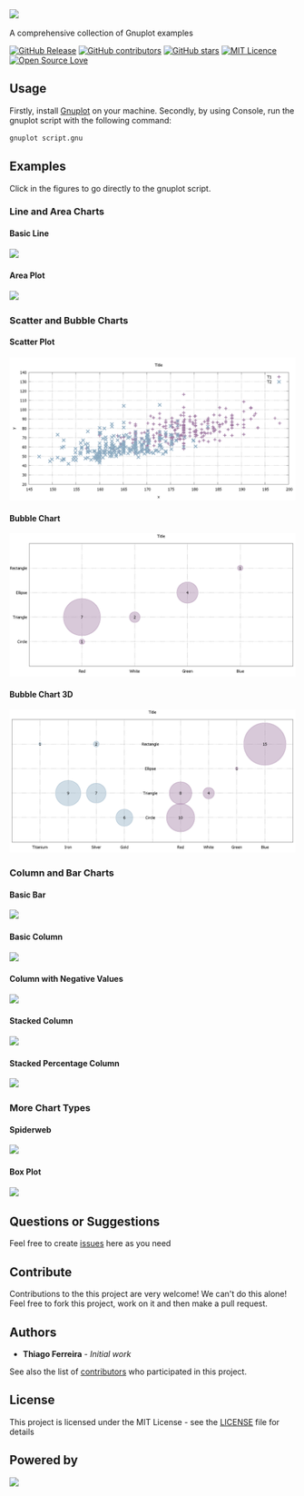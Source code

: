<img src="https://user-images.githubusercontent.com/114015/102027228-b3605b00-3d70-11eb-9e3a-0d6f499e9c0b.png" width="300px"/>

A comprehensive collection of Gnuplot examples

[![GitHub Release](https://img.shields.io/github/release/iselab-dearborn/gnuplot-scripts.svg)](https://github.com/iselab-dearborn/gnuplot-scripts/releases/latest)
[![GitHub contributors](https://img.shields.io/github/contributors/iselab-dearborn/gnuplot-scripts.svg)](https://github.com/iselab-dearborn/gnuplot-scripts/graphs/contributors)
[![GitHub stars](https://img.shields.io/github/stars/iselab-dearborn/gnuplot-scripts.svg)](https://github.com/iselab-dearborn/gnuplot-scripts)
[![MIT Licence](https://badges.frapsoft.com/os/mit/mit.svg?v=103)](https://opensource.org/licenses/mit-license.php)
[![Open Source Love](https://badges.frapsoft.com/os/v1/open-source.svg?v=103)](https://github.com/ellerbrock/open-source-badges/)

## Usage

Firstly, install <a href="http://www.gnuplot.info">Gnuplot</a> on your machine. Secondly, by using Console, run the gnuplot script with the following command:

```sh
gnuplot script.gnu
```

## Examples

Click in the figures to go directly to the gnuplot script.

### Line and Area Charts

#### Basic Line

<div >
    <kbd>
        <a href="https://github.com/iselab-dearborn/gnuplot-scripts/tree/main/line-and-area-charts/basic-line">
            <img src="https://user-images.githubusercontent.com/114015/102024554-bd7a5d80-3d60-11eb-8959-c6bff721ef47.png"/>
        </a>
    </kbd>
</div>

#### Area Plot

<div >
    <kbd>
        <a href="https://github.com/iselab-dearborn/gnuplot-scripts/tree/main/line-and-area-charts/area-plot">
            <img src="https://user-images.githubusercontent.com/114015/102027865-e7d61600-3d74-11eb-9474-6ec91512fba0.png"/>
        </a>
    </kbd>
</div>

### Scatter and Bubble Charts

#### Scatter Plot

<div >
    <kbd>
        <a href="https://github.com/iselab-dearborn/gnuplot-scripts/tree/main/scatter-and-bubble-charts/scatter-plot">
            <img src="https://raw.githubusercontent.com/iselab-dearborn/gnuplot-scripts/main/scatter-and-bubble-charts/scatter-plot/scatter-plot.png"/>
        </a>
    </kbd>
</div>

#### Bubble Chart

<div >
    <kbd>
        <a href="https://github.com/iselab-dearborn/gnuplot-scripts/tree/main/scatter-and-bubble-charts/bubble-chart">
            <img src="https://raw.githubusercontent.com/iselab-dearborn/gnuplot-scripts/main/scatter-and-bubble-charts/bubble-chart/bubble-chart.png"/>
        </a>
    </kbd>
</div>

#### Bubble Chart 3D

<div >
    <kbd>
        <a href="https://github.com/iselab-dearborn/gnuplot-scripts/tree/main/scatter-and-bubble-charts/bubble-chart-3d">
            <img src="https://raw.githubusercontent.com/iselab-dearborn/gnuplot-scripts/main/scatter-and-bubble-charts/bubble-chart-3d/bubble-chart-3d.png"/>
        </a>
    </kbd>
</div>

### Column and Bar Charts

#### Basic Bar
<div >
    <kbd>
        <a href="https://github.com/iselab-dearborn/gnuplot-scripts/tree/main/column-and-bar-charts/basic-bar">
            <img src="https://user-images.githubusercontent.com/114015/102024574-dc78ef80-3d60-11eb-96c7-d934d82595d2.png"/>
        </a>
    </kbd>
</div>

#### Basic Column
<div >
    <kbd>
        <a href="https://github.com/iselab-dearborn/gnuplot-scripts/tree/main/column-and-bar-charts/basic-column">
            <img src="https://user-images.githubusercontent.com/114015/102024553-bce1c700-3d60-11eb-81a3-4edb9b00bdcd.png"/>
        </a>
    </kbd>
</div>

#### Column with Negative Values
<div >
    <kbd>
        <a href="https://github.com/iselab-dearborn/gnuplot-scripts/tree/main/column-and-bar-charts/column-with-negative-values">
            <img src="https://user-images.githubusercontent.com/114015/102024556-bd7a5d80-3d60-11eb-9722-6ea7e9500009.png"/>
        </a>
    </kbd>
</div>

#### Stacked Column
<div >
    <kbd>
        <a href="https://github.com/iselab-dearborn/gnuplot-scripts/tree/main/column-and-bar-charts/stacked-column">
            <img src="https://user-images.githubusercontent.com/114015/102024562-c10de480-3d60-11eb-80af-a928a155a64b.png"/>
        </a>
    </kbd>
</div>

#### Stacked Percentage Column
<div >
    <kbd>
        <a href="https://github.com/iselab-dearborn/gnuplot-scripts/tree/main/column-and-bar-charts/stacked-percentage-column">
            <img src="https://user-images.githubusercontent.com/114015/102025101-adb04880-3d63-11eb-80a6-6e1e73c42813.png"/>
        </a>
    </kbd>
</div>

### More Chart Types

#### Spiderweb
<div >
    <kbd>
        <a href="https://github.com/iselab-dearborn/gnuplot-scripts/tree/main/more-chart-types/spiderweb">
            <img src="https://iselab-dearborn.github.io/gnuplot-scripts/more-chart-types/spiderweb/spiderweb.png"/>
        </a>
    </kbd>
</div>

#### Box Plot
<div >
    <kbd>
        <a href="https://github.com/iselab-dearborn/gnuplot-scripts/tree/main/more-chart-types/box-plot">
            <img src="https://iselab-dearborn.github.io/gnuplot-scripts/more-chart-types/box-plot/box-plot.png"/>
        </a>
    </kbd>
</div>

## Questions or Suggestions

Feel free to create <a href="https://github.com/iselab-dearborn/gnuplot-scripts/issues">issues</a> here as you need

## Contribute

Contributions to the this project are very welcome! We can't do this alone! Feel free to fork this project, work on it and then make a pull request.

## Authors

* **Thiago Ferreira** - *Initial work*

See also the list of [contributors](https://github.com/iselab-dearborn/gnuplot-scripts/graphs/contributors) who participated in this project.

## License

This project is licensed under the MIT License - see the [LICENSE](LICENSE) file for details

## Powered by

<p float="left">
    <img src="https://user-images.githubusercontent.com/114015/77862143-99351b80-71e7-11ea-84b2-62038634f314.png" height="58px"/>
</p>

